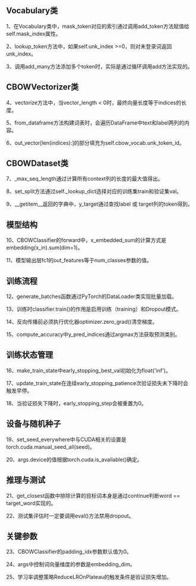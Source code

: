 ## Vocabulary类
1、在Vocabulary类中，mask_token对应的索引通过调用add_token方法赋值给self.mask_index属性。

2、lookup_token方法中，如果self.unk_index >=0，则对未登录词返回unk_index。

3、调用add_many方法添加多个token时，实际是通过循环调用add方法实现的。

## CBOWVectorizer类
4、vectorize方法中，当vector_length < 0时，最终向量长度等于indices的长度。

5、from_dataframe方法构建词表时，会遍历DataFrame中text和label两列的内容。

6、out_vector[len(indices):]的部分填充为self.cbow_vocab.unk_token_id。

## CBOWDataset类
7、_max_seq_length通过计算所有context列的长度的最大值得出。

8、set_split方法通过self._lookup_dict选择对应的训练集train和验证集val。

9、__getitem__返回的字典中，y_target通过查找label 或 target列的token得到。

## 模型结构
10、CBOWClassifier的forward中，x_embedded_sum的计算方式是embedding(x_in).sum(dim=1)。

11、模型输出层fc1的out_features等于num_classes参数的值。

## 训练流程
12、generate_batches函数通过PyTorch的DataLoader类实现批量加载。

13、训练时classifier.train()的作用是启用训练（training）和Dropout模式。

14、反向传播前必须执行优化器optimizer.zero_grad()清空梯度。

15、compute_accuracy中y_pred_indices通过argmax方法获取预测类别。

## 训练状态管理
16、make_train_state中early_stopping_best_val初始化为float('inf')。

17、update_train_state在连续early_stopping_patience次验证损失未下降时会触发早停。

18、当验证损失下降时，early_stopping_step会被重置为0。

## 设备与随机种子
19、set_seed_everywhere中与CUDA相关的设置是torch.cuda.manual_seed_all(seed)。

20、args.device的值根据torch.cuda.is_available()确定。

## 推理与测试
21、get_closest函数中排除计算的目标词本身是通过continue判断word == target_word实现的。

22、测试集评估时一定要调用eval()方法禁用dropout。

## 关键参数
23、CBOWClassifier的padding_idx参数默认值为0。

24、args中控制词向量维度的参数是embedding_dim。

25、学习率调整策略ReduceLROnPlateau的触发条件是验证损失增加。